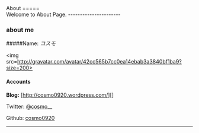 <div .page-header>
About
=====

</div>
<!-- MAIN CONTENT -->

<div .row>
<div .span9>
<div id="main_content_wrap" class="outer">
<section id="main_content" class="inner">
Welcome to About Page.
----------------------

### about me

#####Name: *コスモ*

 <img src=http://gravatar.com/avatar/42cc565b7cc0ea14ebab3a3840bf1ba9?size=200>

#### Accounts

**Blog:** [http://cosmo0920.wordpress.com/][]

Twitter: [\@cosmo__][]

Github: [cosmo0920][]

* * * * *

  [http://cosmo0920.wordpress.com/]: http://cosmo0920.wordpress.com/
  [\@cosmo__]: https://twitter.com/cosmo__
  [cosmo0920]: https://github.com/cosmo0920